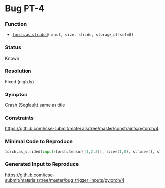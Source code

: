 # Bug PT-4
### Function
* [`torch.as_strided`](https://pytorch.org/docs/stable/generated/torch.as_strided.html#torch.as_strided)`(input, size, stride, storage_offset=0)`
### Status
Known
### Resolution
Fixed (nightly)
### Sympton
Crash (Segfault)
same as title
### Constraints
https://github.com/icse-submit/materials/tree/master/constraints/pytorch/4
### Minimal Code to Reproduce
~~~python
torch.as_strided(input=torch.tensor([1,2,3]), size=(1,0), stride=(), storage_offset=1)
~~~
### Generated Input to Reproduce
https://github.com/icse-submit/materials/tree/master/bug_trigger_inputs/pytorch/4
